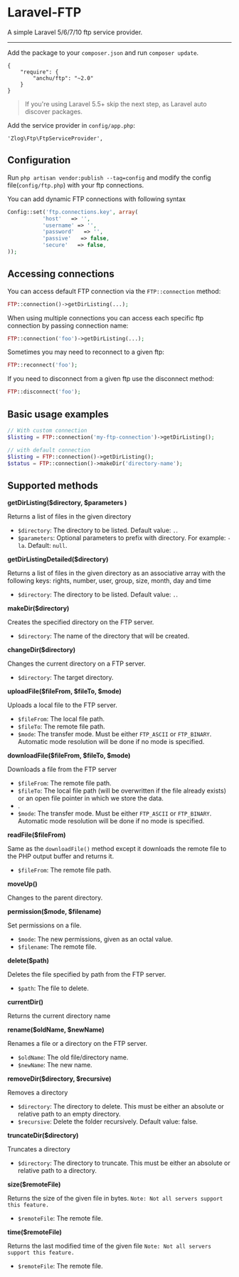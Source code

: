 Laravel-FTP
===========

A simple Laravel 5/6/7/10 ftp service provider.

------------

Add the package to your `composer.json` and run `composer update`.

    {
        "require": {
            "anchu/ftp": "~2.0"
        }
    }
> If you're using Laravel 5.5+ skip the next step, as Laravel auto discover packages.

Add the service provider in `config/app.php`:

    'Zlog\Ftp\FtpServiceProvider',

Configuration
------------
Run `php artisan vendor:publish --tag=config` and modify the config file(`config/ftp.php`) with your ftp connections.

You can add dynamic FTP connections with following syntax

```php
Config::set('ftp.connections.key', array(
           'host'   => '',
           'username' => '',
           'password'   => '',
           'passive'   => false,
           'secure'   => false,
));
```

Accessing connections
---------------------
You can access default FTP connection via the `FTP::connection` method:
```php
FTP::connection()->getDirListing(...);
```

When using multiple connections you can access each specific ftp connection by passing connection name:
```php
FTP::connection('foo')->getDirListing(...);
```

Sometimes you may need to reconnect to a given ftp:
```php
FTP::reconnect('foo');
```

If you need to disconnect from a given ftp use the disconnect method:
```php
FTP::disconnect('foo');
```

Basic usage examples
------------
```php
// With custom connection
$listing = FTP::connection('my-ftp-connection')->getDirListing();

// with default connection
$listing = FTP::connection()->getDirListing();
$status = FTP::connection()->makeDir('directory-name');
```

Supported methods
-----------------
**getDirListing($directory, $parameters )**

Returns a list of files in the given directory

 - `$directory`: The directory to be listed. Default value: `.`.
 - `$parameters`: Optional parameters to prefix with directory. For example: `-la`. Default: `null`.

**getDirListingDetailed($directory)**

Returns a list of files in the given directory as an associative array with the following keys:
rights, number, user, group, size, month, day and time

 - `$directory`: The directory to be listed. Default value: `.`.

**makeDir($directory)**

Creates the specified directory on the FTP server.

 - `$directory`: The name of the directory that will be created.

**changeDir($directory)**

Changes the current directory on a FTP server.

 - `$directory`: The target directory.

**uploadFile($fileFrom, $fileTo, $mode)**

Uploads a local file to the FTP server.

 - `$fileFrom`: The local file path.
 - `$fileTo`: The remote file path.
 - `$mode`: The transfer mode. Must be either `FTP_ASCII` or `FTP_BINARY`. Automatic mode resolution will be done if no mode is specified.

**downloadFile($fileFrom, $fileTo, $mode)**

Downloads a file from the FTP server

 - `$fileFrom`: The remote file path.
 - `$fileTo`: The local file path (will be overwritten if the file already exists) or an open file pointer in which we store the data.
 - .
 - `$mode`: The transfer mode. Must be either `FTP_ASCII` or `FTP_BINARY`. Automatic mode resolution will be done if no mode is specified.

**readFile($fileFrom)**

Same as the `downloadFile()` method except it downloads the remote file to the PHP output buffer and returns it.

 - `$fileFrom`: The remote file path.

**moveUp()**

 Changes to the parent directory.

**permission($mode, $filename)**

Set permissions on a file.

 - `$mode`: The new permissions, given as an octal value.
 - `$filename`: The remote file.

**delete($path)**

Deletes the file specified by path from the FTP server.

 - `$path`: The file to delete.

**currentDir()**

Returns the current directory name

**rename($oldName, $newName)**

Renames a file or a directory on the FTP server.

 - `$oldName`: The old file/directory name.
 - `$newName`: The new name.

**removeDir($directory, $recursive)**

 Removes a directory

  - `$directory`: The directory to delete. This must be either an absolute or relative path to an empty directory.
  - `$recursive`: Delete the folder recursively. Default value: false.

**truncateDir($directory)**

 Truncates a directory

  - `$directory`: The directory to truncate. This must be either an absolute or relative path to a directory.

**size($remoteFile)**

Returns the size of the given file in bytes.
`Note: Not all servers support this feature.`

 - `$remoteFile`: The remote file.

**time($remoteFile)**

Returns the last modified time of the given file
`Note: Not all servers support this feature.`

 - `$remoteFile`: The remote file.
